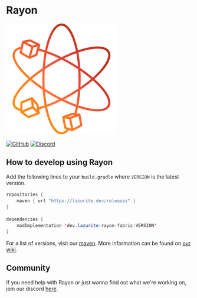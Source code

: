 # Rayon

![](common/src/main/resources/icon.png)

[![GitHub](https://img.shields.io/github/license/LazuriteMC/Rayon?color=A31F34&label=License&labelColor=8A8B8C)](https://github.com/LazuriteMC/Rayon/blob/main/LICENSE)
[![Discord](https://img.shields.io/discord/719662192601071747?color=7289DA&label=Discord&labelColor=2C2F33&logo=Discord)](https://discord.gg/NNPPHN7b3P)

## How to develop using Rayon
Add the following lines to your `build.gradle` where `VERSION` is the latest version.
```java
repositories {
    maven { url "https://lazurite.dev/releases" }
}

dependencies {
    modImplementation 'dev.lazurite:rayon-fabric:VERSION'
}
```

For a list of versions, visit our [maven](https://lazurite.dev/maven/releases/dev/lazurite/rayon-fabric).
More information can be found on [our wiki](https://docs.lazurite.dev/rayon/getting-started).

## Community
If you need help with Rayon or just wanna find out what we're working on, join our discord [here](https://discord.gg/NNPPHN7b3P).